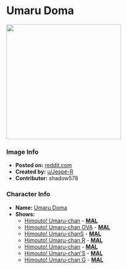 # Umaru Doma

<img src="https://raw.githubusercontent.com/shadow578/Project-Padoru/master/Padoru/U_Jespe-R/himouto-umaru.png" height="300">

### Image Info
* **Posted on:**     [reddit.com](https://www.reddit.com/r/Padoru/comments/fjqhay/daily_padoru_76_umaru_himouto_umaruchan/)
* **Created by:**    [u/Jespe-R](https://github.com/shadow578/Project-Padoru/blob/master/table-of-contents/creators/uJespeR.md)
* **Contributor:**   shadow578

### Character Info
* **Name:**   [Umaru Doma](https://myanimelist.net/character/92797)
* **Shows:**
  * [Himouto! Umaru-chan](https://github.com/shadow578/Project-Padoru/blob/master/table-of-contents/shows/HimoutoUmaruchan.md) - [__MAL__](https://myanimelist.net/anime/28825/Himouto_Umaru-chan)
  * [Himouto! Umaru-chan OVA](https://github.com/shadow578/Project-Padoru/blob/master/table-of-contents/shows/HimoutoUmaruchanOVA.md) - [__MAL__](https://myanimelist.net/anime/30991/Himouto_Umaru-chan_OVA)
  * [Himouto! Umaru-chanS](https://github.com/shadow578/Project-Padoru/blob/master/table-of-contents/shows/HimoutoUmaruchanS.md) - [__MAL__](https://myanimelist.net/anime/31234/Himouto_Umaru-chanS)
  * [Himouto! Umaru-chan R](https://github.com/shadow578/Project-Padoru/blob/master/table-of-contents/shows/HimoutoUmaruchanR.md) - [__MAL__](https://myanimelist.net/anime/35376/Himouto_Umaru-chan_R)
  * [Himouto! Umaru-chan](https://github.com/shadow578/Project-Padoru/blob/master/table-of-contents/shows/HimoutoUmaruchan.md) - [__MAL__](https://myanimelist.net/manga/50133/Himouto_Umaru-chan)
  * [Himouto! Umaru-chan'S](https://github.com/shadow578/Project-Padoru/blob/master/table-of-contents/shows/HimoutoUmaruchanS.md) - [__MAL__](https://myanimelist.net/manga/89408/Himouto_Umaru-chanS)
  * [Himouto! Umaru-chan G](https://github.com/shadow578/Project-Padoru/blob/master/table-of-contents/shows/HimoutoUmaruchanG.md) - [__MAL__](https://myanimelist.net/manga/110752/Himouto_Umaru-chan_G)


